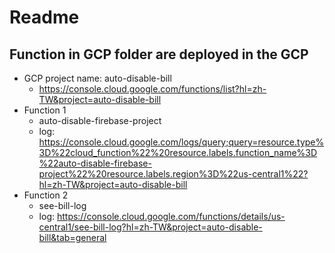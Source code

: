 # Readme

## Function in GCP folder are deployed in the GCP
- GCP project name: auto-disable-bill
  - https://console.cloud.google.com/functions/list?hl=zh-TW&project=auto-disable-bill
- Function 1
  - auto-disable-firebase-project
  - log: https://console.cloud.google.com/logs/query;query=resource.type%3D%22cloud_function%22%20resource.labels.function_name%3D%22auto-disable-firebase-project%22%20resource.labels.region%3D%22us-central1%22?hl=zh-TW&project=auto-disable-bill
- Function 2
  - see-bill-log
  - log: https://console.cloud.google.com/functions/details/us-central1/see-bill-log?hl=zh-TW&project=auto-disable-bill&tab=general